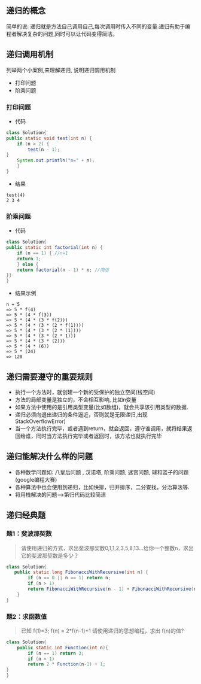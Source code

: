 ## 递归的概念
简单的说: 递归就是方法自己调用自己,每次调用时传入不同的变量.递归有助于编程者解决复杂的问题,同时可以让代码变得简洁。
## 递归调用机制
列举两个小案例,来理解递归, 说明递归调用机制
- 打印问题
- 阶乘问题
### 打印问题
- 代码
```java
class Solution{
public static void test(int n) {
    if (n > 2) {
	    test(n - 1);
}
    System.out.println("n=" + n);
    }
}
```
- 结果
```
test(4)
2 3 4 
```
### 阶乘问题
- 代码
```java
class Solution{
public static int factorial(int n) {
    if (n == 1) { //n=1
    return 1;
    } else {
    return factorial(n - 1) * n; //简洁
}}
}
```
- 结果示例
```
n = 5
=> 5 * f(4)
=> 5 * (4 * f(3))
=> 5 * (4 * (3 * f(2)))
=> 5 * (4 * (3 * (2 * f(1))))
=> 5 * (4 * (3 * (2 * (1))))
=> 5 * (4 * (3 * (2 * 1)))
=> 5 * (4 * (3 * (2)))
=> 5 * (4 * (6))
=> 5 * (24)
=> 120
```
## 递归需要遵守的重要规则
- 执行一个方法时，就创建一个新的受保护的独立空间(栈空间)
- 方法的局部变量是独立的，不会相互影响, 比如n变量
- 如果方法中使用的是引用类型变量(比如数组)，就会共享该引用类型的数据.
- 递归必须向退出递归的条件逼近，否则就是无限递归,出现StackOverflowError)
- 当一个方法执行完毕，或者遇到return，就会返回，遵守谁调用，就将结果返回给谁，同时当方法执行完毕或者返回时，该方法也就执行完毕
## 递归能解决什么样的问题
- 各种数学问题如: 八皇后问题 , 汉诺塔, 阶乘问题, 迷宫问题, 球和篮子的问题(google编程大赛)
- 各种算法中也会使用到递归，比如快排，归并排序，二分查找，分治算法等.
- 将用栈解决的问题-->第归代码比较简洁
## 递归经典题
### 题1：斐波那契数
>请使用递归的方式，求出斐波那契数0,1,1,2,3,5,8,13...给你一个整数n，求出它的斐波那契数是多少？
```java
class Solution{
   public static long FibonacciWithRecursive(int n) {
        if (n == 0 || n == 1) return n;
        if (n > 1)
        return FibonacciWithRecursive(n - 1) + FibonacciWithRecursive(n - 2);
    }
}
```
### 题2：求函数值
>已知 f(1)=3; f(n) = 2*f(n-1)+1 请使用递归的思想编程，求出 f(n)的值?

```java
class Solution{
    public static int Function(int n){
        if (n == 1) return 3;
        if (n > 1)
        return 2 * Function(n-1) + 1;
}
}
```

